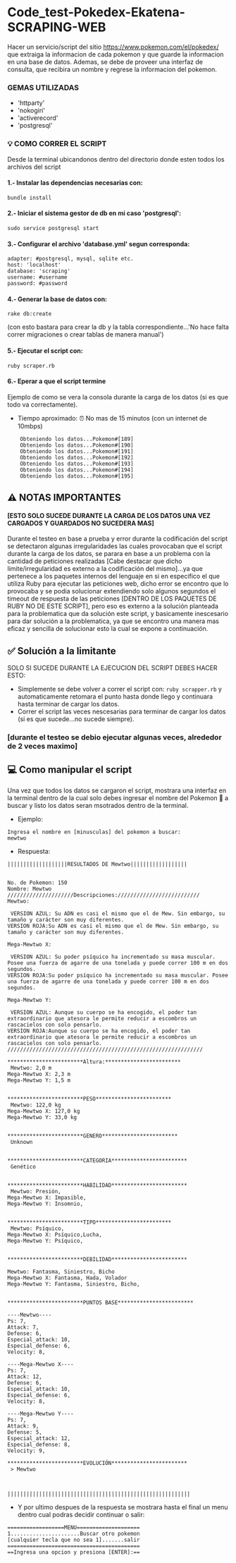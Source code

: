 # Code_test-Pokedex-Ekatena-SCRAPING-WEB
Hacer un servicio/script del sitio https://www.pokemon.com/el/pokedex/ que extraiga la informacion de cada pokemon y que guarde la informacion en una base de datos. Ademas, se debe de proveer una interfaz de consulta, que recibira un nombre y regrese la informacion del pokemon.

### GEMAS UTILIZADAS
 - 'httparty'
 - 'nokogiri'
 - 'activerecord'
 - 'postgresql'
 
### 💡 COMO CORRER EL SCRIPT
Desde la terminal ubicandonos dentro del directorio donde esten todos los archivos del script
#### 1.- Instalar las dependencias necesarias con: 
    bundle install

#### 2.- Iniciar el sistema gestor de db en mi caso 'postgresql':  
    sudo service postgresql start

#### 3.- Configurar el archivo 'database.yml' segun corresponda:
    adapter: #postgresql, mysql, sqlite etc.
    host: 'localhost'
    database: 'scraping'
    username: #username
    password: #password

#### 4.- Generar la base de datos con:
    rake db:create

(con esto bastara para crear la db y la tabla correspondiente...'No hace falta correr migraciones o crear tablas de manera manual')
#### 5.- Ejecutar el script con: 
    ruby scraper.rb 

#### 6.- Eperar a que el script termine 
Ejemplo de como se vera la consola durante la carga de los datos (si es que todo va correctamente).
- Tiempo aproximado: ⏰ No mas de 15 minutos (con un internet de 10mbps)
```
    Obteniendo los datos...Pokemon#[189]
    Obteniendo los datos...Pokemon#[190]
    Obteniendo los datos...Pokemon#[191]
    Obteniendo los datos...Pokemon#[192]
    Obteniendo los datos...Pokemon#[193]
    Obteniendo los datos...Pokemon#[194]
    Obteniendo los datos...Pokemon#[195]
 ```
## ⚠️ NOTAS IMPORTANTES 
#### [ESTO SOLO SUCEDE DURANTE LA CARGA DE LOS DATOS UNA VEZ CARGADOS Y GUARDADOS NO SUCEDERA MAS]
Durante el testeo en base a prueba y error durante la codificación del script se detectaron algunas irregularidades las cuales provocaban que el script durante la carga de los datos, se parara en base a un problema con la cantidad de peticiones realizadas [Cabe destacar que dicho limite/irregularidad es externo a la codificación del mismo]...ya que pertenece a los paquetes internos del lenguaje en si en especifico el que utiliza Ruby para ejecutar las peticiones web, dicho error se encontro que lo provocaba y se podia solucionar extendiendo solo algunos segundos el timeout de respuesta de las peticiones [DENTRO DE LOS PAQUETES DE RUBY NO DE ESTE SCRIPT], pero eso es externo a la solución planteada para la problematica que da solución este script, y basicamente inescesario para dar solución a la problematica, ya que se encontro una manera mas eficaz y sencilla de solucionar esto la cual se expone a continuación.

## ✅ Solución a la limitante
SOLO SI SUCEDE DURANTE LA EJECUCION DEL SCRIPT DEBES HACER ESTO:
- Simplemente se debe volver a correr el script con:
```ruby scrapper.rb```
y automaticamente retomara el punto hasta donde llego y continuara hasta terminar de cargar los datos.
- Correr el script las veces nescesarias para terminar de cargar los datos (si es que sucede...no sucede siempre).
### [durante el testeo se debio ejecutar algunas veces, alrededor de 2 veces maximo] 

## 💻 Como manipular el script 
Una vez que todos los datos se cargaron el script, mostrara una interfaz en la terminal dentro de la cual solo debes ingresar el nombre del Pokemon 🐛 a buscar y listo los datos seran msotrados dentro de la terminal.
- Ejemplo:
```
Ingresa el nombre en [minusculas] del pokemon a buscar:
mewtwo
```
- Respuesta:
```
|||||||||||||||||||RESULTADOS DE Mewtwo||||||||||||||||||


No. de Pokemon: 150
Nombre: Mewtwo
/////////////////////Descripciones://////////////////////////
Mewtwo:

 VERSION AZUL: Su ADN es casi el mismo que el de Mew. Sin embargo, su tamaño y carácter son muy diferentes.
VERSION ROJA:Su ADN es casi el mismo que el de Mew. Sin embargo, su tamaño y carácter son muy diferentes.

Mega-Mewtwo X:

 VERSION AZUL: Su poder psíquico ha incrementado su masa muscular. Posee una fuerza de agarre de una tonelada y puede correr 100 m en dos segundos.
VERSION ROJA:Su poder psíquico ha incrementado su masa muscular. Posee una fuerza de agarre de una tonelada y puede correr 100 m en dos segundos.

Mega-Mewtwo Y:

 VERSION AZUL: Aunque su cuerpo se ha encogido, el poder tan extraordinario que atesora le permite reducir a escombros un rascacielos con solo pensarlo.
VERSION ROJA:Aunque su cuerpo se ha encogido, el poder tan extraordinario que atesora le permite reducir a escombros un rascacielos con solo pensarlo.
//////////////////////////////////////////////////////////////

************************Altura:************************
 Mewtwo: 2,0 m
Mega-Mewtwo X: 2,3 m
Mega-Mewtwo Y: 1,5 m


************************PESO************************
 Mewtwo: 122,0 kg
Mega-Mewtwo X: 127,0 kg
Mega-Mewtwo Y: 33,0 kg


************************GENERO************************
 Unknown


************************CATEGORIA************************
 Genético


************************HABILIDAD************************
 Mewtwo: Presión,
Mega-Mewtwo X: Impasible,
Mega-Mewtwo Y: Insomnio,


************************TIPO************************
 Mewtwo: Psíquico,
Mega-Mewtwo X: Psíquico,Lucha,
Mega-Mewtwo Y: Psíquico,


************************DEBILIDAD************************

Mewtwo: Fantasma, Siniestro, Bicho
Mega-Mewtwo X: Fantasma, Hada, Volador
Mega-Mewtwo Y: Fantasma, Siniestro, Bicho,


************************PUNTOS BASE************************

----Mewtwo----
Ps: 7,
Attack: 7,
Defense: 6,
Especial_attack: 10,
Especial_defense: 6,
Velocity: 8,

----Mega-Mewtwo X----
Ps: 7,
Attack: 12,
Defense: 6,
Especial_attack: 10,
Especial_defense: 6,
Velocity: 8,

----Mega-Mewtwo Y----
Ps: 7,
Attack: 9,
Defense: 5,
Especial_attack: 12,
Especial_defense: 8,
Velocity: 9,

************************EVOLUCIÓN************************
 > Mewtwo



||||||||||||||||||||||||||||||||||||||||||||||||||||||||||

```
- Y por ultimo despues de la respuesta se mostrara hasta el final un menu dentro cual podras decidir continuar o salir:
```
==================MENU====================
1......................Buscar otro pokemon
[cualquier tecla que no sea 1].......salir
==========================================
==Ingresa una opcion y presiona [ENTER]:==
```
















